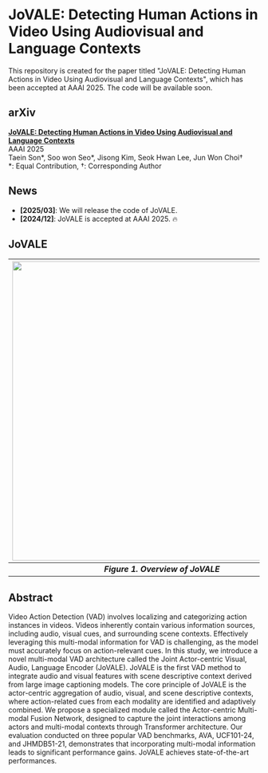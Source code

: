 # JoVALE: Detecting Human Actions in Video Using Audiovisual and Language Contexts
This repository is created for the paper titled "JoVALE: Detecting Human Actions in Video Using Audiovisual and Language Contexts", which has been accepted at AAAI 2025. The code will be available soon.

## arXiv

**[JoVALE: Detecting Human Actions in Video Using Audiovisual and Language Contexts](https://arxiv.org/abs/1234.56789)**  
AAAI 2025  
Taein Son*, Soo won Seo*, Jisong Kim, Seok Hwan Lee, Jun Won Choi†  
*: Equal Contribution, †: Corresponding Author

## News

- **[2025/03]**: We will release the code of JoVALE.  
- **[2024/12]**: JoVALE is accepted at AAAI 2025. 🔥  


## JoVALE
| <img src="plot/jovale_overall.png" width="600">|
|:--:| 
| **_Figure 1. Overview of JoVALE_** |

## Abstract
Video Action Detection (VAD) involves localizing and categorizing action instances in videos. Videos inherently contain various information sources, including audio, visual cues, and surrounding scene contexts. Effectively leveraging this multi-modal information for VAD is challenging, as the model must accurately focus on action-relevant cues. In this study, we introduce a novel multi-modal VAD architecture called the Joint Actor-centric Visual, Audio, Language Encoder (JoVALE). JoVALE is the first VAD method to integrate audio and visual features with scene descriptive context derived from large image captioning models. The core principle of JoVALE is the actor-centric aggregation of audio, visual, and scene descriptive contexts, where action-related cues from each modality are identified and adaptively combined. We propose a specialized module called the Actor-centric Multi-modal Fusion Network, designed to capture the joint interactions among actors and multi-modal contexts through Transformer architecture. Our evaluation conducted on three popular VAD benchmarks, AVA, UCF101-24, and JHMDB51-21, demonstrates that incorporating multi-modal information leads to significant performance gains. JoVALE achieves state-of-the-art performances.


